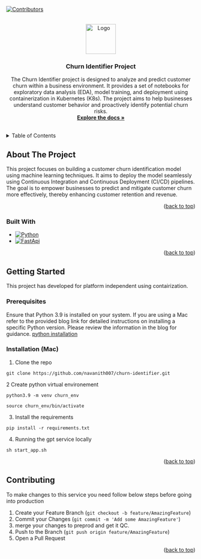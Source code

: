 [![Contributors][contributors-shield]][contributors-url]



<!-- PROJECT LOGO -->
<br />
<div align="center">
  <a href="https://chat.openai.com/">
    <img src="https://media.sketchfab.com/models/901f21ea7d0b46748e8026b6b5f7306d/thumbnails/094af3f46ce14da0b4045a50545d1d15/3cb664da18494ecb9e9e2408d0fdd2a3.jpeg" alt="Logo" width="80" height="80">
  </a>

<h3 align="center">Churn Identifier Project</h3>

  <p align="center">
    The Churn Identifier project is designed to analyze and predict customer churn within a business environment. It provides a set of notebooks for exploratory data analysis (EDA), model training, and deployment using containerization in Kubernetes (K8s). The project aims to help businesses understand customer behavior and proactively identify potential churn risks.
    <br />
    <a href="https://docs.google.com/document/d/1ICfyOq8OMRHw1JOOx3UeayWM0Rsyj5O8lElOD1qoYt0/edit?usp=sharing"><strong>Explore the docs »</strong></a>
    <br />
    <br />
  </p>
</div>



<!-- TABLE OF CONTENTS -->
<details>
  <summary>Table of Contents</summary>
  <ol>
    <li>
      <a href="#about-the-project">About The Project</a>
      <ul>
        <li><a href="#built-with">Built With</a></li>
      </ul>
    </li>
    <li>
      <a href="#getting-started">Getting Started</a>
      <ul>
        <li><a href="#prerequisites">Prerequisites</a></li>
        <li><a href="#installation">Installation</a></li>
      </ul>
    </li>
    <li><a href="#usage">Usage</a></li>
    <li><a href="#roadmap">Roadmap</a></li>
    <li><a href="#contributing">Contributing</a></li>
    <li><a href="#license">License</a></li>
    <li><a href="#contact">Contact</a></li>
    <li><a href="#acknowledgments">Acknowledgments</a></li>
  </ol>
</details>



<!-- ABOUT THE PROJECT -->

## About The Project

This project focuses on building a customer churn identification model using machine learning techniques. It aims to
deploy the model seamlessly using Continuous Integration and Continuous Deployment (CI/CD) pipelines. The goal is to
empower businesses to predict and mitigate customer churn more effectively, thereby enhancing customer retention and
revenue.

<p align="right">(<a href="#readme-top">back to top</a>)</p>

### Built With

* [![Python][python]][python-url]
* [![FastApi][FastApi]][fastapi-url]

<p align="right">(<a href="#readme-top">back to top</a>)</p>



<!-- GETTING STARTED -->

## Getting Started

This project has developed for platform independent using contairization.

### Prerequisites

Ensure that Python 3.9 is installed on your system. If you are using a Mac refer to the provided blog link for detailed
instructions on installing a specific Python version. Please review the information in the blog for
guidance. [python installation](https://www.freecodecamp.org/news/python-version-on-mac-update/)

### Installation  (Mac)

1. Clone the repo

`git clone https://github.com/navanith007/churn-identifier.git`

2 Create python virtual environement

`python3.9 -m venv churn_env`

`source churn_env/bin/activate`

3. Install the requirements

`pip install -r requirements.txt`

4. Running the gpt service locally

`sh start_app.sh`

<p align="right">(<a href="#readme-top">back to top</a>)</p>

## Contributing

To make changes to this service you need follow below steps before going into production

1. Create your Feature Branch (`git checkout -b feature/AmazingFeature`)
2. Commit your Changes (`git commit -m 'Add some AmazingFeature'`)
3. merge your changes to preprod and get it QC.
3. Push to the Branch (`git push origin feature/AmazingFeature`)
4. Open a Pull Request

<p align="right">(<a href="#readme-top">back to top</a>)</p>



<!-- MARKDOWN LINKS & IMAGES -->
<!-- https://www.markdownguide.org/basic-syntax/#reference-style-links -->

[contributors-shield]: https://img.shields.io/github/contributors/navanith-sci-dev/repo_name.svg?style=for-the-badge

[contributors-url]: https://github.com/bombinatetech/ml-content-services/graphs/contributors

[forks-shield]: https://img.shields.io/github/forks/github_username/repo_name.svg?style=for-the-badge

[forks-url]: https://github.com/github_username/repo_name/network/members

[stars-shield]: https://img.shields.io/github/stars/github_username/repo_name.svg?style=for-the-badge

[stars-url]: https://github.com/github_username/repo_name/stargazers

[issues-shield]: https://img.shields.io/github/issues/github_username/repo_name.svg?style=for-the-badge

[issues-url]: https://github.com/github_username/repo_name/issues

[license-shield]: https://img.shields.io/github/license/github_username/repo_name.svg?style=for-the-badge

[license-url]: https://github.com/github_username/repo_name/blob/master/LICENSE.txt

[linkedin-shield]: https://img.shields.io/badge/-LinkedIn-black.svg?style=for-the-badge&logo=linkedin&colorB=555

[linkedin-url]: https://linkedin.com/in/linkedin_username

[product-screenshot]: images/screenshot.png

[python]: https://img.shields.io/badge/python-3670A0?style=for-the-badge&logo=python&logoColor=ffdd54

[python-url]: https://www.python.org/

[FLask]: https://img.shields.io/badge/Flask-green?style=for-the-badge&logo=flask&logoColor=black

[FastApi]: https://img.shields.io/badge/FastAPI-009688?style=for-the-badge&logo=FastAPI&logoColor=white

[sanic-url]: https://sanic.dev/en/

[fastapi-url]: https://fastapi.tiangolo.com/
